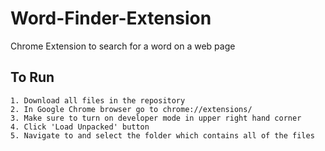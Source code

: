 # Word-Finder-Extension
Chrome Extension to search for a word on a web page

## To Run

	1. Download all files in the repository
	2. In Google Chrome browser go to chrome://extensions/
	3. Make sure to turn on developer mode in upper right hand corner
	4. Click 'Load Unpacked' button 
	5. Navigate to and select the folder which contains all of the files
